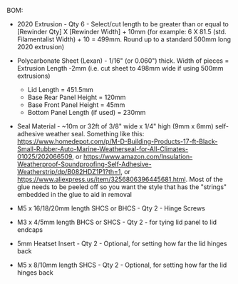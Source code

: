 BOM:

- 2020 Extrusion - Qty 6 - Select/cut length to be greater than or equal to [Rewinder Qty] X [Rewinder Width] + 10mm
(for example: 6 X 81.5 (std. Filamentalist Width) + 10 = 499mm.  Round up to a standard 500mm long 2020 extrusion)

- Polycarbonate Sheet (Lexan) - 1/16" (or 0.060") thick.  Width of pieces = Extrusion Length -2mm (i.e. cut sheet to 498mm wide if using 500mm extrusions)
    - Lid Length = 451.5mm
    - Base Rear Panel Height = 120mm
    - Base Front Panel Height = 45mm
    - Bottom Panel Length (if used) = 230mm

- Seal Material - ~10m or 32ft of 3/8" wide x 1/4" high (9mm x 6mm) self-adhesive weather seal.  Something like this:  https://www.homedepot.com/p/M-D-Building-Products-17-ft-Black-Small-Rubber-Auto-Marine-Weatherseal-for-All-Climates-01025/202066509, or https://www.amazon.com/Insulation-Weatherproof-Soundproofing-Self-Adhesive-Weatherstrip/dp/B082HDZ1P1?th=1, or https://www.aliexpress.us/item/3256806396445681.html.  Most of the glue needs to be peeled off so you want the style that has the "strings" embedded in the glue to aid in removal
- M5 x 16/18/20mm length SHCS or BHCS - Qty 2 - Hinge Screws
- M3 x 4/5mm length BHCS or SHCS - Qty 2 - for tying lid panel to lid endcaps
- 5mm Heatset Insert - Qty 2 - Optional, for setting how far the lid hinges back
- M5 x 8/10mm length SHCS - Qty 2 - Optional, for setting how far the lid hinges back
